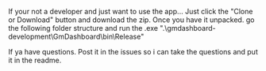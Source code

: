 If your not a developer and just want to use the app... Just click the "Clone or Download" button and download the zip.  Once you have it unpacked. go the following folder structure and run the .exe
".\gmdashboard-development\GmDashboard\bin\Release"

If ya have questions.  Post it in the issues so i can take the questions and put it in the readme.
